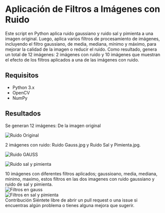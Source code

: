 # Aplicación de Filtros a Imágenes con Ruido

Este script en Python aplica ruido gaussiano y ruido sal y pimienta a una imagen original. Luego, aplica varios filtros de procesamiento de imágenes, incluyendo el filtro gaussiano, de media, mediana, mínimo y máximo, para mejorar la calidad de la imagen o reducir el ruido. Como resultado, genera un total de 12 imágenes: 2 imágenes con ruido y 10 imágenes que muestran el efecto de los filtros aplicados a una de las imágenes con ruido.

## Requisitos

- Python 3.x
- OpenCV
- NumPy

## Resultados
Se generan 12 imágenes:
De la imagen original  

![Ruido Original](https://github.com/deaangelg/Vision-Artificial-/blob/ded933df5b687581fa385ddc186b05b3656b5dcc/Pr%C3%A1ctica%20IX%3A%20Filtros/snoopy.jpg)  


2 imágenes con ruido: Ruido Gauss.jpg y Ruido Sal y Pimienta.jpg.  

![Ruido GAUSS](https://github.com/deaangelg/Vision-Artificial-/blob/ded933df5b687581fa385ddc186b05b3656b5dcc/Pr%C3%A1ctica%20IX%3A%20Filtros/Ruido%20Gauss.jpg)  

![Ruido sal y pimienta](https://github.com/deaangelg/Vision-Artificial-/blob/ded933df5b687581fa385ddc186b05b3656b5dcc/Pr%C3%A1ctica%20IX%3A%20Filtros/Ruido%20Sal%20y%20Pimienta.jpg)  

10 imágenes con diferentes filtros aplicados; gaussioano, media, mediana, minimo, maximo, estos filtros en las dos imagenes con ruido gaussiano y ruido de sal y pimienta.  
![Filtros en gauss](https://github.com/deaangelg/Vision-Artificial-/blob/ded933df5b687581fa385ddc186b05b3656b5dcc/Pr%C3%A1ctica%20IX%3A%20Filtros/Filtros%20(Ruido%20Gaussioano).jpg)  
![Filtros en sal y pimienta](https://github.com/deaangelg/Vision-Artificial-/blob/ded933df5b687581fa385ddc186b05b3656b5dcc/Pr%C3%A1ctica%20IX%3A%20Filtros/Filtros%20(Sal%20y%20Pimienta).jpg)  
Contribución
Siéntete libre de abrir un pull request o una issue si encuentras algún problema o tienes alguna mejora que sugerir.

